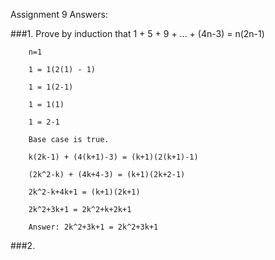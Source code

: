 Assignment 9 Answers:

###1. 	Prove by induction that 1 + 5 + 9 + ... + (4n-3) = n(2n-1)

		n=1
		
		1 = 1(2(1) - 1)
		
		1 = 1(2-1)
		
		1 = 1(1)
		
		1 = 2-1
		
		Base case is true.

		k(2k-1) + (4(k+1)-3) = (k+1)(2(k+1)-1)
		
		(2k^2-k) + (4k+4-3) = (k+1)(2k+2-1)
		
		2k^2-k+4k+1 = (k+1)(2k+1)
		
		2k^2+3k+1 = 2k^2+k+2k+1
		
		Answer: 2k^2+3k+1 = 2k^2+3k+1

###2.	
